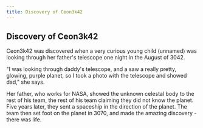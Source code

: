 ```yaml
---
title: Discovery of Ceon3k42
---
```


## Discovery of Ceon3k42
Ceon3k42 was discovered when a very curious young child (unnamed) was looking through her father's telescope one night in the August of 3042.

"I was looking through daddy's telescope, and a saw a really pretty, glowing, purple planet, so I took a photo with the telescope and showed dad," she says.

Her father, who works for NASA, showed the unknown celestal body to the rest of his team, the rest of his team claiming they did not know the planet. Five years later, they sent a spaceship in the direction of the planet. The team then set foot on the planet in 3070, and made the amazing discovery - there was life.